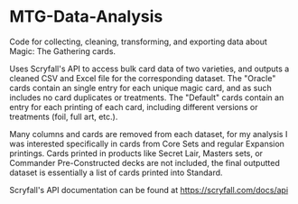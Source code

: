 # MTG-Data-Analysis
Code for collecting, cleaning, transforming, and exporting data about Magic: The Gathering cards.

Uses Scryfall's API to access bulk card data of two varieties, and outputs a cleaned CSV and Excel file for the corresponding dataset.  The "Oracle" cards contain an single entry for each unique magic card, and as such includes no card duplicates or treatments. The "Default" cards contain an entry for each printing of each card, including different versions or treatments (foil, full art, etc.).

Many columns and cards are removed from each dataset, for my analysis I was interested specifically in cards from Core Sets and regular Expansion printings.  Cards printed in products like Secret Lair, Masters sets, or Commander Pre-Constructed decks are not included, the final outputted dataset is essentially a list of cards printed into Standard.

Scryfall's API documentation can be found at https://scryfall.com/docs/api
